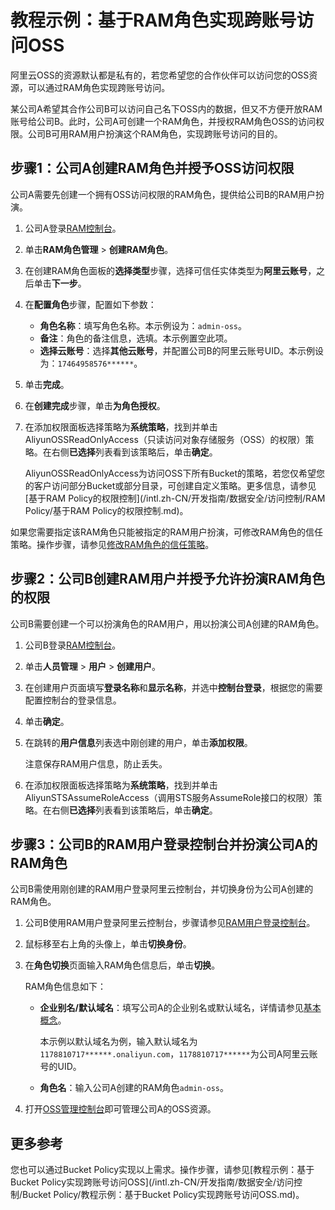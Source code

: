 # 教程示例：基于RAM角色实现跨账号访问OSS

阿里云OSS的资源默认都是私有的，若您希望您的合作伙伴可以访问您的OSS资源，可以通过RAM角色实现跨账号访问。

某公司A希望其合作公司B可以访问自己名下OSS内的数据，但又不方便开放RAM账号给公司B。此时，公司A可创建一个RAM角色，并授权RAM角色OSS的访问权限。公司B可用RAM用户扮演这个RAM角色，实现跨账号访问的目的。

## 步骤1：公司A创建RAM角色并授予OSS访问权限

公司A需要先创建一个拥有OSS访问权限的RAM角色，提供给公司B的RAM用户扮演。

1.  公司A登录[RAM控制台](https://ram.console.aliyun.com/)。

2.  单击**RAM角色管理** \> **创建RAM角色**。

3.  在创建RAM角色面板的**选择类型**步骤，选择可信任实体类型为**阿里云账号**，之后单击**下一步**。

4.  在**配置角色**步骤，配置如下参数：

    -   **角色名称**：填写角色名称。本示例设为：`admin-oss`。
    -   **备注**：角色的备注信息，选填。本示例置空此项。
    -   **选择云账号**：选择**其他云账号**，并配置公司B的阿里云账号UID。本示例设为：`17464958576******`。
5.  单击**完成**。

6.  在**创建完成**步骤，单击**为角色授权**。

7.  在添加权限面板选择策略为**系统策略**，找到并单击AliyunOSSReadOnlyAccess（只读访问对象存储服务（OSS）的权限）策略。在右侧**已选择**列表看到该策略后，单击**确定**。

    AliyunOSSReadOnlyAccess为访问OSS下所有Bucket的策略，若您仅希望您的客户访问部分Bucket或部分目录，可创建自定义策略。更多信息，请参见[基于RAM Policy的权限控制](/intl.zh-CN/开发指南/数据安全/访问控制/RAM Policy/基于RAM Policy的权限控制.md)。


如果您需要指定该RAM角色只能被指定的RAM用户扮演，可修改RAM角色的信任策略。操作步骤，请参见[修改RAM角色的信任策略](/intl.zh-CN/角色管理/修改RAM角色的信任策略.md)。

## 步骤2：公司B创建RAM用户并授予允许扮演RAM角色的权限

公司B需要创建一个可以扮演角色的RAM用户，用以扮演公司A创建的RAM角色。

1.  公司B登录[RAM控制台](https://ram.console.aliyun.com/)。

2.  单击**人员管理** \> **用户** \> **创建用户**。

3.  在创建用户页面填写**登录名称**和**显示名称**，并选中**控制台登录**，根据您的需要配置控制台的登录信息。

4.  单击**确定**。

5.  在跳转的**用户信息**列表选中刚创建的用户，单击**添加权限**。

    注意保存RAM用户信息，防止丢失。

6.  在添加权限面板选择策略为**系统策略**，找到并单击AliyunSTSAssumeRoleAccess（调用STS服务AssumeRole接口的权限）策略。在右侧**已选择**列表看到该策略后，单击**确定**。


## 步骤3：公司B的RAM用户登录控制台并扮演公司A的RAM角色

公司B需使用刚创建的RAM用户登录阿里云控制台，并切换身份为公司A创建的RAM角色。

1.  公司B使用RAM用户登录阿里云控制台，步骤请参见[RAM用户登录控制台](/intl.zh-CN/用户管理/RAM用户登录控制台.md)。

2.  鼠标移至右上角的头像上，单击**切换身份**。

3.  在**角色切换**页面输入RAM角色信息后，单击**切换**。

    RAM角色信息如下：

    -   **企业别名/默认域名**：填写公司A的企业别名或默认域名，详情请参见[基本概念](/intl.zh-CN/产品简介/基本概念.md)。

        本示例以默认域名为例，输入默认域名为`1178810717******.onaliyun.com`，`1178810717******`为公司A阿里云账号的UID。

    -   **角色名**：输入公司A创建的RAM角色`admin-oss`。
4.  打开[OSS管理控制台](https://oss.console.aliyun.com)即可管理公司A的OSS资源。


## 更多参考

您也可以通过Bucket Policy实现以上需求。操作步骤，请参见[教程示例：基于Bucket Policy实现跨账号访问OSS](/intl.zh-CN/开发指南/数据安全/访问控制/Bucket Policy/教程示例：基于Bucket Policy实现跨账号访问OSS.md)。

